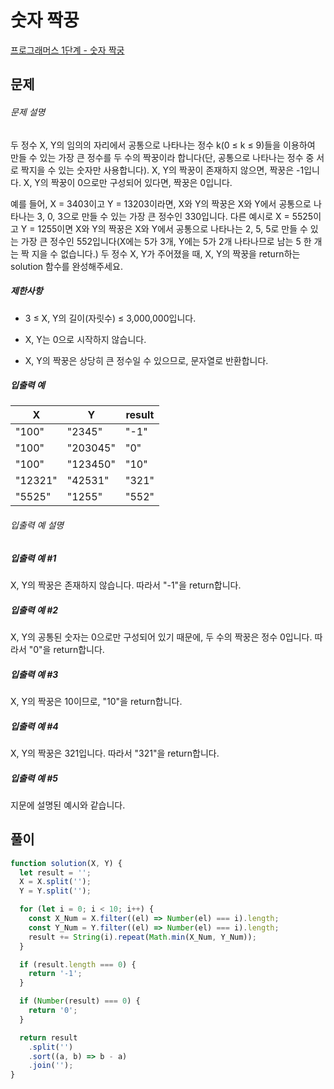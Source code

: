 # 숫자 짝꿍

[프로그래머스 1단계 - 숫자 짝궁](https://school.programmers.co.kr/learn/courses/30/lessons/131128)

## 문제

###### 문제 설명

두 정수 X, Y의 임의의 자리에서 공통으로 나타나는 정수 k(0 ≤ k ≤ 9)들을 이용하여 만들 수 있는 가장 큰 정수를 두 수의 짝꿍이라 합니다(단, 공통으로 나타나는 정수 중 서로 짝지을 수 있는 숫자만 사용합니다). X, Y의 짝꿍이 존재하지 않으면, 짝꿍은 -1입니다. X, Y의 짝꿍이 0으로만 구성되어 있다면, 짝꿍은 0입니다.

예를 들어, X = 3403이고 Y = 13203이라면, X와 Y의 짝꿍은 X와 Y에서 공통으로 나타나는 3, 0, 3으로 만들 수 있는 가장 큰 정수인 330입니다. 다른 예시로 X = 5525이고 Y = 1255이면 X와 Y의 짝꿍은 X와 Y에서 공통으로 나타나는 2, 5, 5로 만들 수 있는 가장 큰 정수인 552입니다(X에는 5가 3개, Y에는 5가 2개 나타나므로 남는 5 한 개는 짝 지을 수 없습니다.)
두 정수 X, Y가 주어졌을 때, X, Y의 짝꿍을 return하는 solution 함수를 완성해주세요.

##### 제한사항

- 3 ≤ X, Y의 길이(자릿수) ≤ 3,000,000입니다.

- X, Y는 0으로 시작하지 않습니다.

- X, Y의 짝꿍은 상당히 큰 정수일 수 있으므로, 문자열로 반환합니다.

##### 입출력 예

| X       | Y        | result |
| ------- | -------- | ------ |
| "100"   | "2345"   | "-1"   |
| "100"   | "203045" | "0"    |
| "100"   | "123450" | "10"   |
| "12321" | "42531"  | "321"  |
| "5525"  | "1255"   | "552"  |

###### 입출력 예 설명

##### 입출력 예 #1

X, Y의 짝꿍은 존재하지 않습니다. 따라서 "-1"을 return합니다.

##### 입출력 예 #2

X, Y의 공통된 숫자는 0으로만 구성되어 있기 때문에, 두 수의 짝꿍은 정수 0입니다. 따라서 "0"을 return합니다.

##### 입출력 예 #3

X, Y의 짝꿍은 10이므로, "10"을 return합니다.

##### 입출력 예 #4

X, Y의 짝꿍은 321입니다. 따라서 "321"을 return합니다.

##### 입출력 예 #5

지문에 설명된 예시와 같습니다.

## 풀이

```javascript
function solution(X, Y) {
  let result = '';
  X = X.split('');
  Y = Y.split('');

  for (let i = 0; i < 10; i++) {
    const X_Num = X.filter((el) => Number(el) === i).length;
    const Y_Num = Y.filter((el) => Number(el) === i).length;
    result += String(i).repeat(Math.min(X_Num, Y_Num));
  }

  if (result.length === 0) {
    return '-1';
  }

  if (Number(result) === 0) {
    return '0';
  }

  return result
    .split('')
    .sort((a, b) => b - a)
    .join('');
}
```
